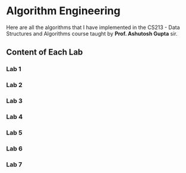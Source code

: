 # Algorithm Engineering

Here are all the algorithms that I have implemented in the CS213 - Data Structures and Algorithms course taught by **Prof. Ashutosh Gupta** sir.

## Content of Each Lab

### Lab 1

### Lab 2

### Lab 3

### Lab 4

### Lab 5

### Lab 6

### Lab 7
